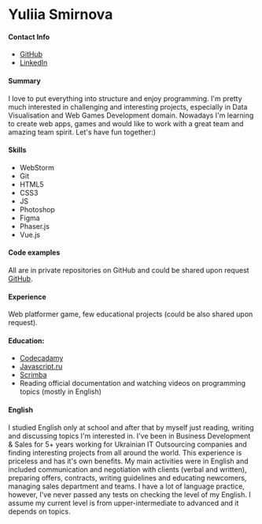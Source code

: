 # Yuliia Smirnova
#### Contact Info 
* [GitHub](http://github.com/yulsmir)
* [LinkedIn](https://www.linkedin.com/in/smirnovajulia/)
#### Summary
I love to put everything into structure and enjoy programming. I'm pretty much interested in challenging and interesting projects, 
especially in Data Visualisation and Web Games Development domain. 
Nowadays I'm learning to create web apps, games and would like to work with a great team and amazing team spirit. 
Let's have fun together:) 

#### Skills
* WebStorm
* Git
* HTML5
* CSS3
* JS
* Photoshop
* Figma
* Phaser.js
* Vue.js
#### Code examples
All are in private repositories on GitHub and could be shared upon request [GitHub](http://github.com/yulsmir).

#### Experience
Web platformer game, few educational projects (could be also shared upon request).

#### Education:
  * [Codecadamy](codecademy.com)
  * [Javascript.ru](https://learn.javascript.ru/)
  * [Scrimba](https://scrimba.com/)
  * Reading official documentation and watching videos on programming topics (mostly in English)
#### English
I studied English only at school and after that by myself just reading, writing and discussing topics I'm interested in. 
I've been in Business Development & Sales for 5+ years working for Ukrainian IT Outsourcing companies and finding interesting projects from all around the world. 
This experience is priceless and has it's own benefits. My main activities were in English and included communication and negotiation with clients (verbal and written), preparing offers, contracts, writing guidelines and educating newcomers, managing sales department and teams.
I have a lot of language practice, however, I've never passed any tests on checking the level of my English. I assume my current level is from upper-intermediate to advanced and it depends on topics.